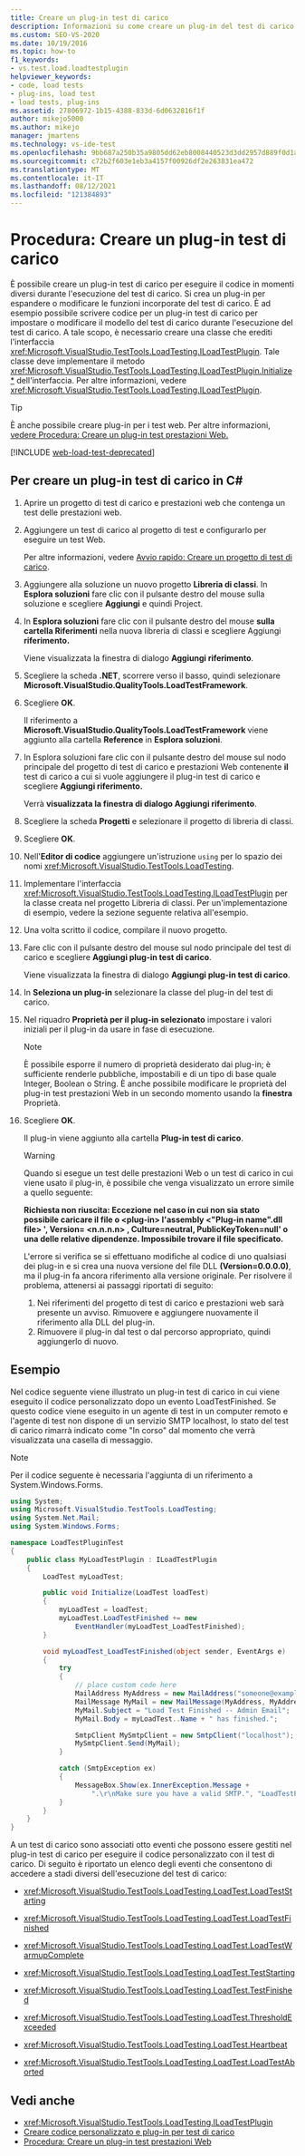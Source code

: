 ```yaml
---
title: Creare un plug-in test di carico
description: Informazioni su come creare un plug-in del test di carico per eseguire codice in momenti diversi durante l'esecuzione del test di carico, che può espandere o modificare la funzionalità del test di carico.
ms.custom: SEO-VS-2020
ms.date: 10/19/2016
ms.topic: how-to
f1_keywords:
- vs.test.load.loadtestplugin
helpviewer_keywords:
- code, load tests
- plug-ins, load test
- load tests, plug-ins
ms.assetid: 27806972-1b15-4388-833d-6d0632816f1f
author: mikejo5000
ms.author: mikejo
manager: jmartens
ms.technology: vs-ide-test
ms.openlocfilehash: 9bb687a250b35a9805dd62eb8008440523d3dd2957d889f0d1a303b07eba8c4a
ms.sourcegitcommit: c72b2f603e1eb3a4157f00926df2e263831ea472
ms.translationtype: MT
ms.contentlocale: it-IT
ms.lasthandoff: 08/12/2021
ms.locfileid: "121384893"
---
```

# <a name="how-to-create-a-load-test-plug-in"></a>Procedura: Creare un plug-in test di carico

È possibile creare un plug-in test di carico per eseguire il codice in momenti diversi durante l'esecuzione del test di carico. Si crea un plug-in per espandere o modificare le funzioni incorporate del test di carico. È ad esempio possibile scrivere codice per un plug-in test di carico per impostare o modificare il modello del test di carico durante l'esecuzione del test di carico. A tale scopo, è necessario creare una classe che erediti l'interfaccia <xref:Microsoft.VisualStudio.TestTools.LoadTesting.ILoadTestPlugin>. Tale classe deve implementare il metodo <xref:Microsoft.VisualStudio.TestTools.LoadTesting.ILoadTestPlugin.Initialize*> dell'interfaccia. Per altre informazioni, vedere <xref:Microsoft.VisualStudio.TestTools.LoadTesting.ILoadTestPlugin>.

> [!TIP]
> È anche possibile creare plug-in per i test web. Per altre informazioni, [vedere Procedura: Creare un plug-in test prestazioni Web.](../test/how-to-create-a-web-performance-test-plug-in.md)

[!INCLUDE [web-load-test-deprecated](includes/web-load-test-deprecated.md)]

<!-- markdownlint-disable MD003 MD020 -->
## <a name="to-create-a-load-test-plug-in-in-c"></a>Per creare un plug-in test di carico in C#
<!-- markdownlint-enable MD003 MD020 -->

1. Aprire un progetto di test di carico e prestazioni web che contenga un test delle prestazioni web.

2. Aggiungere un test di carico al progetto di test e configurarlo per eseguire un test Web.

     Per altre informazioni, vedere [Avvio rapido: Creare un progetto di test di carico](../test/quickstart-create-a-load-test-project.md).

3. Aggiungere alla soluzione un nuovo progetto **Libreria di classi**. In **Esplora soluzioni** fare clic con il pulsante destro  del mouse sulla soluzione e scegliere **Aggiungi** e quindi Project.

4. In **Esplora soluzioni** fare clic con il pulsante destro del mouse **sulla cartella Riferimenti** nella nuova libreria di classi e scegliere Aggiungi **riferimento.**

   Viene visualizzata la finestra di dialogo **Aggiungi riferimento**.

5. Scegliere la scheda **.NET**, scorrere verso il basso, quindi selezionare **Microsoft.VisualStudio.QualityTools.LoadTestFramework**.

6. Scegliere **OK**.

   Il riferimento a **Microsoft.VisualStudio.QualityTools.LoadTestFramework** viene aggiunto alla cartella **Reference** in **Esplora soluzioni**.

7. In Esplora soluzioni fare clic con il pulsante destro del mouse sul nodo principale del progetto di test di carico e prestazioni Web contenente **il** test di carico a cui si vuole aggiungere il plug-in test di carico e scegliere **Aggiungi riferimento.**

   Verrà **visualizzata la finestra di dialogo Aggiungi riferimento**.

8. Scegliere la scheda **Progetti** e selezionare il progetto di libreria di classi.

9. Scegliere **OK**.

10. Nell'**Editor di codice** aggiungere un'istruzione `using` per lo spazio dei nomi <xref:Microsoft.VisualStudio.TestTools.LoadTesting>.

11. Implementare l'interfaccia <xref:Microsoft.VisualStudio.TestTools.LoadTesting.ILoadTestPlugin> per la classe creata nel progetto Libreria di classi. Per un'implementazione di esempio, vedere la sezione seguente relativa all'esempio.

12. Una volta scritto il codice, compilare il nuovo progetto.

13. Fare clic con il pulsante destro del mouse sul nodo principale del test di carico e scegliere **Aggiungi plug-in test di carico**.

     Viene visualizzata la finestra di dialogo **Aggiungi plug-in test di carico**.

14. In **Seleziona un plug-in** selezionare la classe del plug-in del test di carico.

15. Nel riquadro **Proprietà per il plug-in selezionato** impostare i valori iniziali per il plug-in da usare in fase di esecuzione.

    > [!NOTE]
    > È possibile esporre il numero di proprietà desiderato dai plug-in; è sufficiente renderle pubbliche, impostabili e di un tipo di base quale Integer, Boolean o String. È anche possibile modificare le proprietà del plug-in test prestazioni Web in un secondo momento usando la **finestra** Proprietà.

16. Scegliere **OK**.

     Il plug-in viene aggiunto alla cartella **Plug-in test di carico**.

    > [!WARNING]
    > Quando si esegue un test delle prestazioni Web o un test di carico in cui viene usato il plug-in, è possibile che venga visualizzato un errore simile a quello seguente:
    >
    > **Richiesta non riuscita: Eccezione nel caso in cui non sia stato possibile caricare il file o \<plug-in> l'assembly \<"Plug-in name".dll file> ', Version= \<n.n.n.n> , Culture=neutral, PublicKeyToken=null' o una delle relative dipendenze. Impossibile trovare il file specificato.**
    >
    > L'errore si verifica se si effettuano modifiche al codice di uno qualsiasi dei plug-in e si crea una nuova versione del file DLL **(Version=0.0.0.0)**, ma il plug-in fa ancora riferimento alla versione originale. Per risolvere il problema, attenersi ai passaggi riportati di seguito:
    >
    > 1. Nei riferimenti del progetto di test di carico e prestazioni web sarà presente un avviso. Rimuovere e aggiungere nuovamente il riferimento alla DLL del plug-in.
    > 2. Rimuovere il plug-in dal test o dal percorso appropriato, quindi aggiungerlo di nuovo.

## <a name="example"></a>Esempio

Nel codice seguente viene illustrato un plug-in test di carico in cui viene eseguito il codice personalizzato dopo un evento LoadTestFinished. Se questo codice viene eseguito in un agente di test in un computer remoto e l'agente di test non dispone di un servizio SMTP localhost, lo stato del test di carico rimarrà indicato come "In corso" dal momento che verrà visualizzata una casella di messaggio.

> [!NOTE]
> Per il codice seguente è necessaria l'aggiunta di un riferimento a System.Windows.Forms.

```csharp
using System;
using Microsoft.VisualStudio.TestTools.LoadTesting;
using System.Net.Mail;
using System.Windows.Forms;

namespace LoadTestPluginTest
{
    public class MyLoadTestPlugin : ILoadTestPlugin
    {
        LoadTest myLoadTest;

        public void Initialize(LoadTest loadTest)
        {
            myLoadTest = loadTest;
            myLoadTest.LoadTestFinished += new
                EventHandler(myLoadTest_LoadTestFinished);
        }

        void myLoadTest_LoadTestFinished(object sender, EventArgs e)
        {
            try
            {
                // place custom code here
                MailAddress MyAddress = new MailAddress("someone@example.com");
                MailMessage MyMail = new MailMessage(MyAddress, MyAddress);
                MyMail.Subject = "Load Test Finished -- Admin Email";
                MyMail.Body = myLoadTest..Name + " has finished.";

                SmtpClient MySmtpClient = new SmtpClient("localhost");
                MySmtpClient.Send(MyMail);
            }

            catch (SmtpException ex)
            {
                MessageBox.Show(ex.InnerException.Message +
                    ".\r\nMake sure you have a valid SMTP.", "LoadTestPlugin", MessageBoxButtons.OK, MessageBoxIcon.Warning, MessageBoxDefaultButton.Button1);
            }
        }
    }
}
```

A un test di carico sono associati otto eventi che possono essere gestiti nel plug-in test di carico per eseguire il codice personalizzato con il test di carico. Di seguito è riportato un elenco degli eventi che consentono di accedere a stadi diversi dell'esecuzione del test di carico:

- <xref:Microsoft.VisualStudio.TestTools.LoadTesting.LoadTest.LoadTestStarting>

- <xref:Microsoft.VisualStudio.TestTools.LoadTesting.LoadTest.LoadTestFinished>

- <xref:Microsoft.VisualStudio.TestTools.LoadTesting.LoadTest.LoadTestWarmupComplete>

- <xref:Microsoft.VisualStudio.TestTools.LoadTesting.LoadTest.TestStarting>

- <xref:Microsoft.VisualStudio.TestTools.LoadTesting.LoadTest.TestFinished>

- <xref:Microsoft.VisualStudio.TestTools.LoadTesting.LoadTest.ThresholdExceeded>

- <xref:Microsoft.VisualStudio.TestTools.LoadTesting.LoadTest.Heartbeat>

- <xref:Microsoft.VisualStudio.TestTools.LoadTesting.LoadTest.LoadTestAborted>

## <a name="see-also"></a>Vedi anche

- <xref:Microsoft.VisualStudio.TestTools.LoadTesting.ILoadTestPlugin>
- [Creare codice personalizzato e plug-in per test di carico](../test/create-custom-code-and-plug-ins-for-load-tests.md)
- [Procedura: Creare un plug-in test prestazioni Web](../test/how-to-create-a-web-performance-test-plug-in.md)
